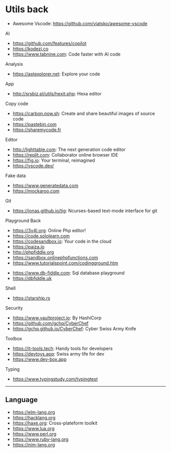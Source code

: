 # Utils back

* Awesome Vscode: https://github.com/viatsko/awesome-vscode

AI
* https://github.com/features/copilot
* https://kodezi.co
* https://www.tabnine.com: Code faster with AI code

Analysis
* https://astexplorer.net: Explore your code

App
* http://srsbiz.pl/utils/hexit.php: Hexa editor

Copy code
* https://carbon.now.sh: Create and share beautiful images of source code
* https://pastebin.com
* https://sharemycode.fr

Editor
* http://lighttable.com: The next generation code editor
* https://replit.com: Collaborator online browser IDE
* https://fig.io: Your terminal, reimagined
* https://vscode.dev/

Fake data
* https://www.generatedata.com
* https://mockaroo.com

Git
* https://jonas.github.io/tig: Ncurses-based text-mode interface for git

Playground Back
* https://3v4l.org: Online Php editor!
* https://code.sololearn.com
* https://codesandbox.io: Your code in the cloud
* https://paiza.io
* http://phpfiddle.org
* https://sandbox.onlinephpfunctions.com
* https://www.tutorialspoint.com/codingground.htm

- https://www.db-fiddle.com: Sql database playground
- https://dbfiddle.uk

Shell
- https://starship.rs

Security
* https://www.vaultproject.io: By HashiCorp
* https://github.com/gchq/CyberChef
* https://gchq.github.io/CyberChef: Cyber Swiss Army Knife

Toolbox
* https://it-tools.tech: Handy tools for developers
* https://devtoys.app: Swiss army life for dev
* https://www.dev-box.app

Typing
* https://www.typingstudy.com/typingtest

---
## Language
+ https://elm-lang.org
+ https://hacklang.org
+ https://haxe.org: Cross-plateform toolkit
+ https://www.lua.org
+ https://www.perl.org
+ https://www.ruby-lang.org
+ https://nim-lang.org
